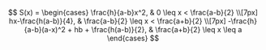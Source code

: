 $$ 
S(x) = \begin{cases}
		\frac{h}{a-b}x^2,  & 0 \leq x < \frac{a-b}{2}
        \\[7px]
		hx-\frac{h(a-b)}{4}, & \frac{a-b}{2} \leq x < \frac{a+b}{2}
        \\[7px]
        -\frac{h}{a-b}(a-x)^2 + hb + \frac{h(a-b)}{2}, & \frac{a+b}{2} \leq x \leq a
	\end{cases}
$$